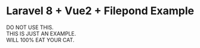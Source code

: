 # Laravel 8 + Vue2 + Filepond Example

DO NOT USE THIS.  
THIS IS JUST AN EXAMPLE.  
WILL 100% EAT YOUR CAT.

